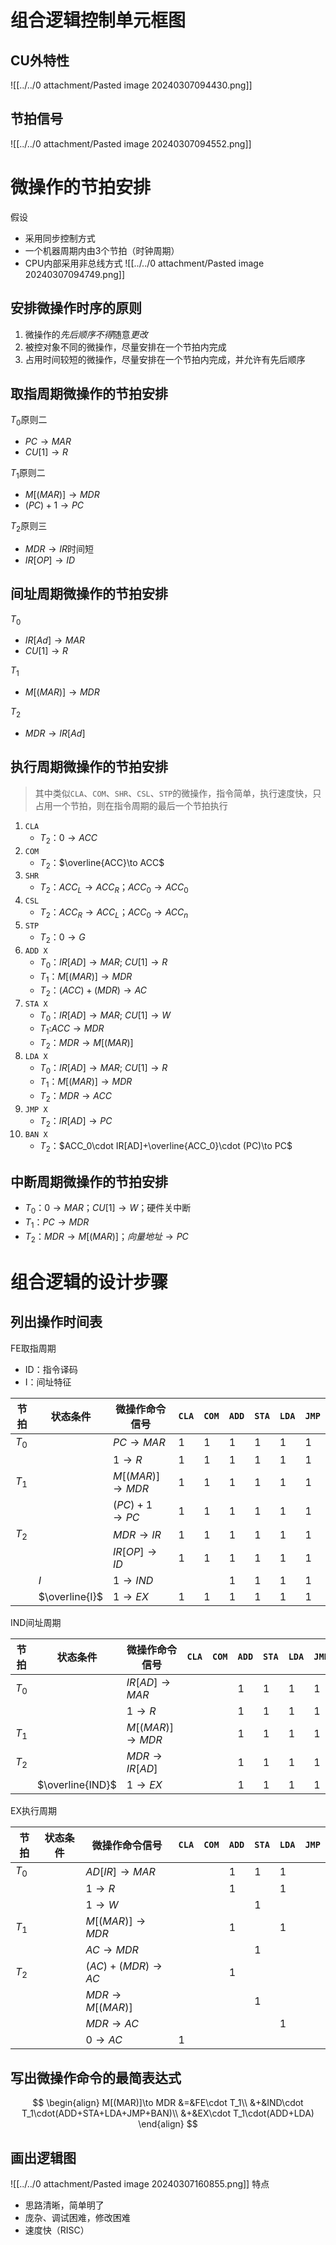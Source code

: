 # 组合逻辑控制单元框图

## CU外特性


![[../../0 attachment/Pasted image 20240307094430.png]]

## 节拍信号

![[../../0 attachment/Pasted image 20240307094552.png]]

# 微操作的节拍安排

假设

- 采用同步控制方式
- 一个机器周期内由3个节拍（时钟周期）
- CPU内部采用非总线方式
![[../../0 attachment/Pasted image 20240307094749.png]]

## 安排微操作时序的原则

1. 微操作的*先后顺序不得*随意*更改*
2. 被控对象不同的微操作，尽量安排在一个节拍内完成
3. 占用时间较短的微操作，尽量安排在一个节拍内完成，并允许有先后顺序

## 取指周期微操作的节拍安排

$T_0$原则二

- $PC\to MAR$
- $CU[1]\to R$

$T_1$原则二

- $M[(MAR)]\to MDR$
- $(PC)+1\to PC$

$T_2$原则三

- $MDR\to IR$时间短
- $IR[OP]\to ID$

## 间址周期微操作的节拍安排

$T_0$

- $IR[Ad]\to MAR$
- $CU[1]\to R$

$T_1$

- $M[(MAR)]\to MDR$

$T_2$

- $MDR\to IR[Ad]$

## 执行周期微操作的节拍安排

> 其中类似`CLA`、`COM`、`SHR`、`CSL`、`STP`的微操作，指令简单，执行速度快，只占用一个节拍，则在指令周期的最后一个节拍执行

1. `CLA`
   - $T_2$：$0\to ACC$
2. `COM`
   - $T_2$：$\overline{ACC}\to ACC$
3. `SHR`
   - $T_2$：$ACC_L\to ACC_R$；$ACC_0\to ACC_0$
4. `CSL`
   - $T_2$：$ACC_R\to ACC_L$；$ACC_0\to ACC_n$
5. `STP`
   - $T_2$：$0\to G$
6. `ADD X`
   - $T_0$：$IR[AD]\to MAR$; $CU[1]\to R$
   - $T_1$：$M[(MAR)]\to MDR$
   - $T_2$：$(ACC)+(MDR)\to AC$
7. `STA X`
   - $T_0$：$IR[AD]\to MAR$; $CU[1]\to W$
   - $T_1$:$ACC\to MDR$
   - $T_2$：$MDR\to M[(MAR)]$
8. `LDA X`
   - $T_0$：$IR[AD]\to MAR$; $CU[1]\to R$
   - $T_1$：$M[(MAR)]\to MDR$
   - $T_2$：$MDR\to ACC$
9. `JMP X`
   - $T_2$：$IR[AD]\to PC$
10. `BAN X`
    - $T_2$：$ACC_0\cdot IR[AD]+\overline{ACC_0}\cdot (PC)\to PC$

## 中断周期微操作的节拍安排

- $T_0$：$0\to MAR$；$CU[1]\to W$；硬件关中断
- $T_1$：$PC\to MDR$
- $T_2$：$MDR\to M[(MAR)]$；$向量地址\to PC$

# 组合逻辑的设计步骤

## 列出操作时间表

FE取指周期

- ID：指令译码
- I：间址特征

| 节拍  | 状态条件       | 微操作命令信号    | `CLA` | `COM` | `ADD` | `STA` | `LDA` | `JMP` |
| ----- | -------------- | ----------------- | ----- | ----- | ----- | ----- | ----- | ----- |
| $T_0$ |                | $PC\to MAR$       | 1     | 1     | 1     | 1     | 1     | 1     |
|       |                | $1\to R$          | 1     | 1     | 1     | 1     | 1     | 1     |
| $T_1$ |                | $M[(MAR)]\to MDR$ | 1     | 1     | 1     | 1     | 1     | 1     |
|       |                | $(PC)+1\to PC$    | 1     | 1     | 1     | 1     | 1     | 1     |
| $T_2$ |                | $MDR\to IR$       | 1     | 1     | 1     | 1     | 1     | 1     |
|       |                | $IR[OP]\to ID$    | 1     | 1     | 1     | 1     | 1     | 1     |
|       | $I$            | $1\to IND$        |       |       | 1     | 1     | 1     | 1     |
|       | $\overline{I}$ | $1\to EX$         | 1     | 1     | 1     | 1     | 1     | 1     |

IND间址周期

| 节拍  | 状态条件         | 微操作命令信号    | `CLA` | `COM` | `ADD` | `STA` | `LDA` | `JMP` |
| ----- | ---------------- | ----------------- | ----- | ----- | ----- | ----- | ----- | ----- |
| $T_0$ |                  | $IR[AD]\to MAR$   |       |       | 1     | 1     | 1     | 1     |
|       |                  | $1\to R$          |       |       | 1     | 1     | 1     | 1     |
| $T_1$ |                  | $M[(MAR)]\to MDR$ |       |       | 1     | 1     | 1     | 1     |
| $T_2$ |                  | $MDR\to IR[AD]$   |       |       | 1     | 1     | 1     | 1     |
|       | $\overline{IND}$ | $1\to EX$         |       |       | 1     | 1     | 1     | 1     |

EX执行周期

| 节拍  | 状态条件 | 微操作命令信号     | `CLA` | `COM` | `ADD` | `STA` | `LDA` | `JMP` |
| ----- | -------- | ------------------ | ----- | ----- | ----- | ----- | ----- | ----- |
| $T_0$ |          | $AD[IR]\to MAR$    |       |       | 1     | 1     | 1     |       |
|       |          | $1\to R$           |       |       | 1     |       | 1     |       |
|       |          | $1\to W$           |       |       |       | 1     |       |       |
| $T_1$ |          | $M[(MAR)]\to MDR$  |       |       | 1     |       | 1     |       |
|       |          | $AC\to MDR$        |       |       |       | 1     |       |       |
| $T_2$ |          | $(AC)+(MDR)\to AC$ |       |       | 1     |       |       |       |
|       |          | $MDR\to M[(MAR)]$  |       |       |       | 1     |       |       |
|       |          | $MDR\to AC$        |       |       |       |       | 1     |       |
|       |          | $0\to AC$          | 1     |       |       |       |       |       |

## 写出微操作命令的最简表达式

$$
\begin{align}
M[(MAR)]\to MDR
    &=&FE\cdot T_1\\
    &+&IND\cdot T_1\cdot(ADD+STA+LDA+JMP+BAN)\\
    &+&EX\cdot T_1\cdot(ADD+LDA)
\end{align}
$$

## 画出逻辑图

![[../../0 attachment/Pasted image 20240307160855.png]]
特点
- 思路清晰，简单明了
- 庞杂、调试困难，修改困难
- 速度快（RISC）
